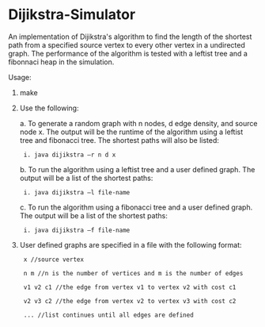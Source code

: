 # Dijikstra-Simulator

An implementation of Dijikstra's algorithm to find the length of the shortest path from a specified source vertex to every other vertex in a undirected graph. The  performance of the algorithm is tested with a leftist tree and a fibonnaci heap in the simulation.


Usage:

1. make

2. Use the following:

    a. To generate a random graph with n nodes, d edge density, and source node x. The output will be the runtime of the algorithm using a leftist tree and fibonacci tree. The shortest paths will also be listed:
    
        i. java dijikstra –r n d x
        
    b. To run the algorithm using a leftist tree and a user defined graph. The output will be a list of the shortest paths:
    
        i. java dijikstra –l file-name
        
    c. To run the algorithm using a fibonacci tree and a user defined graph. The output will be a list of the shortest paths:
    
        i. java dijikstra –f file-name
        
3. User defined graphs are specified in a file with the following format:

        x //source vertex
        
        n m //n is the number of vertices and m is the number of edges
        
        v1 v2 c1 //the edge from vertex v1 to vertex v2 with cost c1
        
        v2 v3 c2 //the edge from vertex v2 to vertex v3 with cost c2
        
        ... //list continues until all edges are defined
        
               

